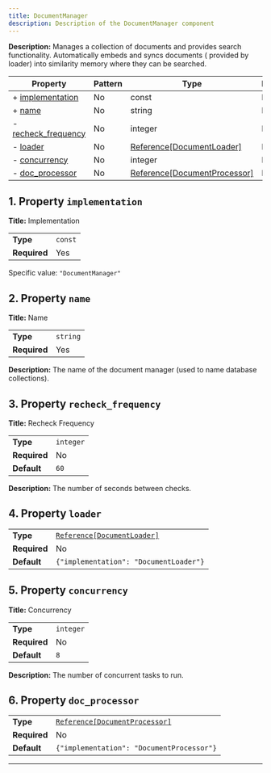 ```yaml
---
title: DocumentManager
description: Description of the DocumentManager component
---
```


**Description:** Manages a collection of documents and provides search functionality. Automatically embeds and syncs documents (
provided by loader) into similarity memory where they can be searched.

| Property                                   | Pattern | Type                         | Deprecated | Definition | Title/Description |
| ------------------------------------------ | ------- | ---------------------------- | ---------- | ---------- | ----------------- |
| + [implementation](#implementation )       | No      | const                        | No         | -          | Implementation    |
| + [name](#name )                           | No      | string                       | No         | -          | Name              |
| - [recheck_frequency](#recheck_frequency ) | No      | integer                      | No         | -          | Recheck Frequency |
| - [loader](#loader )                       | No      | [Reference[DocumentLoader]](/docs/components/documentloader/overview)    | No         | -          | -                 |
| - [concurrency](#concurrency )             | No      | integer                      | No         | -          | Concurrency       |
| - [doc_processor](#doc_processor )         | No      | [Reference[DocumentProcessor]](/docs/components/documentprocessor/overview) | No         | -          | -                 |

## <a name="implementation"></a>1. Property `implementation`

**Title:** Implementation

|              |         |
| ------------ | ------- |
| **Type**     | `const` |
| **Required** | Yes     |

Specific value: `"DocumentManager"`

## <a name="name"></a>2. Property `name`

**Title:** Name

|              |          |
| ------------ | -------- |
| **Type**     | `string` |
| **Required** | Yes      |

**Description:** The name of the document manager (used to name database collections).

## <a name="recheck_frequency"></a>3. Property `recheck_frequency`

**Title:** Recheck Frequency

|              |           |
| ------------ | --------- |
| **Type**     | `integer` |
| **Required** | No        |
| **Default**  | `60`      |

**Description:** The number of seconds between checks.

## <a name="loader"></a>4. Property `loader`

|              |                                        |
| ------------ | -------------------------------------- |
| **Type**     | [`Reference[DocumentLoader]`](/docs/components/documentloader/overview)            |
| **Required** | No                                     |
| **Default**  | `{"implementation": "DocumentLoader"}` |

## <a name="concurrency"></a>5. Property `concurrency`

**Title:** Concurrency

|              |           |
| ------------ | --------- |
| **Type**     | `integer` |
| **Required** | No        |
| **Default**  | `8`       |

**Description:** The number of concurrent tasks to run.

## <a name="doc_processor"></a>6. Property `doc_processor`

|              |                                           |
| ------------ | ----------------------------------------- |
| **Type**     | [`Reference[DocumentProcessor]`](/docs/components/documentprocessor/overview)            |
| **Required** | No                                        |
| **Default**  | `{"implementation": "DocumentProcessor"}` |

----------------------------------------------------------------------------------------------------------------------------

